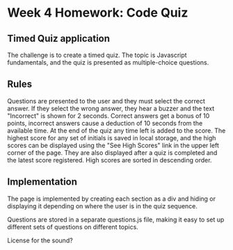 # Week 4 Homework: Code Quiz

## Timed Quiz application  

The challenge is to create a timed quiz.  The topic is Javascript fundamentals, and the quiz is presented as multiple-choice questions. 

## Rules 

Questions are presented to the user and they must select the correct answer.  If they select the wrong answer, they hear a buzzer and the text "Incorrect" is shown for 2 seconds.  Correct answers get a bonus of 10 points, incorrect answers cause a deduction of 10 seconds from the available time.   At the end of the quiz any time left is added to the score.  The highest score for any set of initials is saved in local storage, and the high scores can be displayed using the "See High Scores" link in the upper left corner of the page.  They are also displayed after a quiz is completed and the latest score registered.  High scores are sorted in descending order. 

## Implementation 

The page is implemented by creating each section as a div and hiding or displaying it depending on where the user is in the quiz sequence.  

Questions are stored in a separate questions.js file, making it easy to set up different sets of questions on different topics.  

License for the sound? 

